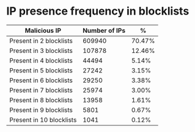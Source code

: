 # IP presence frequency in blocklists
| Malicious IP | Number of IPs | % |
|----|----|----|
| Present in 2 blocklists | 609940 | 70.47% |
| Present in 3 blocklists | 107878 | 12.46% |
| Present in 4 blocklists | 44494 | 5.14% |
| Present in 5 blocklists | 27242 | 3.15% |
| Present in 6 blocklists | 29250 | 3.38% |
| Present in 7 blocklists | 25974 | 3.00% |
| Present in 8 blocklists | 13958 | 1.61% |
| Present in 9 blocklists | 5801 | 0.67% |
| Present in 10 blocklists | 1041 | 0.12% |
